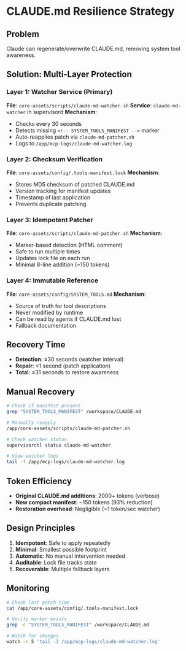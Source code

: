 # CLAUDE.md Resilience Strategy

## Problem
Claude can regenerate/overwrite CLAUDE.md, removing system tool awareness.

## Solution: Multi-Layer Protection

### Layer 1: Watcher Service (Primary)
**File**: `core-assets/scripts/claude-md-watcher.sh`
**Service**: `claude-md-watcher` in supervisord
**Mechanism**:
- Checks every 30 seconds
- Detects missing `<!-- SYSTEM_TOOLS_MANIFEST -->` marker
- Auto-reapplies patch via `claude-md-patcher.sh`
- Logs to `/app/mcp-logs/claude-md-watcher.log`

### Layer 2: Checksum Verification
**File**: `core-assets/config/.tools-manifest.lock`
**Mechanism**:
- Stores MD5 checksum of patched CLAUDE.md
- Version tracking for manifest updates
- Timestamp of last application
- Prevents duplicate patching

### Layer 3: Idempotent Patcher
**File**: `core-assets/scripts/claude-md-patcher.sh`
**Mechanism**:
- Marker-based detection (HTML comment)
- Safe to run multiple times
- Updates lock file on each run
- Minimal 8-line addition (~150 tokens)

### Layer 4: Immutable Reference
**File**: `core-assets/config/SYSTEM_TOOLS.md`
**Mechanism**:
- Source of truth for tool descriptions
- Never modified by runtime
- Can be read by agents if CLAUDE.md lost
- Fallback documentation

## Recovery Time
- **Detection**: ≤30 seconds (watcher interval)
- **Repair**: <1 second (patch application)
- **Total**: ≤31 seconds to restore awareness

## Manual Recovery
```bash
# Check if manifest present
grep "SYSTEM_TOOLS_MANIFEST" /workspace/CLAUDE.md

# Manually reapply
/app/core-assets/scripts/claude-md-patcher.sh

# Check watcher status
supervisorctl status claude-md-watcher

# View watcher logs
tail -f /app/mcp-logs/claude-md-watcher.log
```

## Token Efficiency
- **Original CLAUDE.md additions**: 2000+ tokens (verbose)
- **New compact manifest**: ~150 tokens (93% reduction)
- **Restoration overhead**: Negligible (~1 token/sec watcher)

## Design Principles
1. **Idempotent**: Safe to apply repeatedly
2. **Minimal**: Smallest possible footprint
3. **Automatic**: No manual intervention needed
4. **Auditable**: Lock file tracks state
5. **Recoverable**: Multiple fallback layers

## Monitoring
```bash
# Check last patch time
cat /app/core-assets/config/.tools-manifest.lock

# Verify marker exists
grep -c "SYSTEM_TOOLS_MANIFEST" /workspace/CLAUDE.md

# Watch for changes
watch -n 5 'tail -3 /app/mcp-logs/claude-md-watcher.log'
```